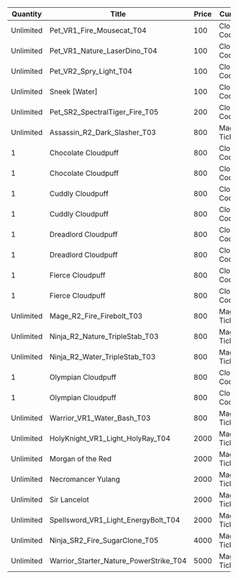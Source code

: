 | Quantity | Title | Price | Currency |  Requirement |
| -------- | ----- | ----- | -------- |  ----------- |
| Unlimited | Pet_VR1_Fire_Mousecat_T04 | 100 | Cloudpuff Cookies |  |
| Unlimited | Pet_VR1_Nature_LaserDino_T04 | 100 | Cloudpuff Cookies |  |
| Unlimited | Pet_VR2_Spry_Light_T04 | 100 | Cloudpuff Cookies |  |
| Unlimited | Sneek [Water] | 100 | Cloudpuff Cookies |  |
| Unlimited | Pet_SR2_SpectralTiger_Fire_T05 | 200 | Cloudpuff Cookies |  |
| Unlimited | Assassin_R2_Dark_Slasher_T03 | 800 | Magic Tickets |  |
| 1 | Chocolate Cloudpuff | 800 | Cloudpuff Cookies |  |
| 1 | Chocolate Cloudpuff | 800 | Cloudpuff Cookies |  |
| 1 | Cuddly Cloudpuff | 800 | Cloudpuff Cookies |  |
| 1 | Cuddly Cloudpuff | 800 | Cloudpuff Cookies |  |
| 1 | Dreadlord Cloudpuff | 800 | Cloudpuff Cookies |  |
| 1 | Dreadlord Cloudpuff | 800 | Cloudpuff Cookies |  |
| 1 | Fierce Cloudpuff | 800 | Cloudpuff Cookies |  |
| 1 | Fierce Cloudpuff | 800 | Cloudpuff Cookies |  |
| Unlimited | Mage_R2_Fire_Firebolt_T03 | 800 | Magic Tickets |  |
| Unlimited | Ninja_R2_Nature_TripleStab_T03 | 800 | Magic Tickets |  |
| Unlimited | Ninja_R2_Water_TripleStab_T03 | 800 | Magic Tickets |  |
| 1 | Olympian Cloudpuff | 800 | Cloudpuff Cookies |  |
| 1 | Olympian Cloudpuff | 800 | Cloudpuff Cookies |  |
| Unlimited | Warrior_VR1_Water_Bash_T03 | 800 | Magic Tickets |  |
| Unlimited | HolyKnight_VR1_Light_HolyRay_T04 | 2000 | Magic Tickets |  |
| Unlimited | Morgan of the Red | 2000 | Magic Tickets |  |
| Unlimited | Necromancer Yulang | 2000 | Magic Tickets |  |
| Unlimited | Sir Lancelot | 2000 | Magic Tickets |  |
| Unlimited | Spellsword_VR1_Light_EnergyBolt_T04 | 2000 | Magic Tickets |  |
| Unlimited | Ninja_SR2_Fire_SugarClone_T05 | 4000 | Magic Tickets |  |
| Unlimited | Warrior_Starter_Nature_PowerStrike_T04 | 5000 | Magic Tickets |  |
